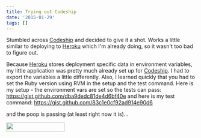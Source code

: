 ```yaml
---
title: Trying out Codeship
date: '2015-01-29'
tags: []
---
```


Stumbled across <a href="https://codeship.com/">Codeship</a> and decided to give it a shot. Works a little similar to deploying to <a href="http://heroku.com">Heroku</a> which I'm already doing, so it wasn't too bad to figure out.

Because <a href="http://heroku.com">Heroku</a> stores deployment specific data in environment variables, my little application was pretty much already set up for <a href="https://codeship.com/">Codeship</a>. I had to export the variables a little differently. Also, I learned quickly that you had to set the Ruby version using RVM in the setup and the test command. Here is my setup - the environment vars are set so the tests can pass:
https://gist.github.com/dba9dedc81de4d6bf40e
and here is my test command:
https://gist.github.com/83c1e0cf92ad914e90d6

and the poop is passing (at least right now it is)...

<img src="https://codeship.com/projects/f02f65f0-88d1-0132-dcd4-3ae5e43a70a3/status?branch=master" width="155" height="25" class="alignnone" />
